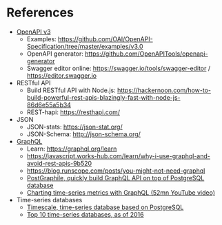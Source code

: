 # References

* [OpenAPI v3](https://github.com/OAI/OpenAPI-Specification/blob/master/versions/3.0.0.md)
  * Examples: https://github.com/OAI/OpenAPI-Specification/tree/master/examples/v3.0
  * OpenAPI generator: https://github.com/OpenAPITools/openapi-generator
  * Swagger editor online: https://swagger.io/tools/swagger-editor / https://editor.swagger.io
* RESTful API
  * Build RESTful API with Node.js: https://hackernoon.com/how-to-build-powerful-rest-apis-blazingly-fast-with-node-js-86d6e55a5b34
  * REST-hapi: https://resthapi.com/
* JSON
  * JSON-stats: https://json-stat.org/
  * JSON-Schema: http://json-schema.org/
* [GraphQL](https://graphql.org)
  * Learn: https://graphql.org/learn
  * https://javascript.works-hub.com/learn/why-i-use-graphql-and-avoid-rest-apis-9b520
  * https://blog.runscope.com/posts/you-might-not-need-graphql
  * [PostGraphile, quickly build GraphQL API on top of PostgreSQL database](https://www.graphile.org/postgraphile/)
  * [Charting time-series metrics with GraphQL (52mn YouTube video)](https://www.youtube.com/watch?v=srfaKA2wJ0s)
* Time-series databases
  * [Timescale, time-series database based on PostgreSQL](https://blog.timescale.com/when-boring-is-awesome-building-a-scalable-time-series-database-on-postgresql-2900ea453ee2)
  * [Top 10 time-series databases, as of 2016]()

  

